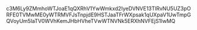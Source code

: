 c3M6Ly9ZMmhoWTJoaE1qQXRhV1YwWmkxd2IyeDVNVE13TlRvNU5UZ3pORFE0TVMwME0yWTRMVFJsTnpjdE9HSTJaaTFrWXpsak1qUXpaV1UwTmpGQVoyUm5laTV0WVhKemJHbHVheTVwWTNVNk5ERXhNVFEjS1IwMQ
